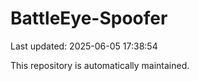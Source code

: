 # BattleEye-Spoofer

Last updated: 2025-06-05 17:38:54

This repository is automatically maintained.
